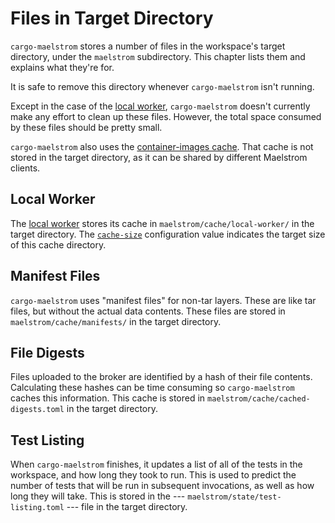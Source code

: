 # Files in Target Directory

<span style="white-space: nowrap;">`cargo-maelstrom`</span> stores a number of
files in the workspace's target directory, under the `maelstrom` subdirectory.
This chapter lists them and explains what they're for.

It is safe to remove this directory whenever <span style="white-space:
nowrap;">`cargo-maelstrom`</span> isn't running.

Except in the case of the [local worker](#local-worker), <span
style="white-space: nowrap;">`cargo-maelstrom`</span> doesn't currently make
any effort to clean up these files. However, the total space consumed by these
files should be pretty small.

<span style="white-space: nowrap;">`cargo-maelstrom`</span> also uses the
[container-images cache](../container-images.html). That cache is not stored in
the target directory, as it can be shared by different Maelstrom clients.

## Local Worker

The [local worker](../local-worker.md) stores its cache in <span
style="white-space: nowrap;">`maelstrom/cache/local-worker/`</span> in the
target directory. The [<span style="white-space:
nowrap;">`cache-size`</span>](config.md#cache-size) configuration value
indicates the target size of this cache directory.

## Manifest Files

<span style="white-space: nowrap;">`cargo-maelstrom`</span> uses "manifest
files" for non-tar layers. These are like tar files, but without the actual
data contents. These files are stored in `maelstrom/cache/manifests/` in the
target directory.

## File Digests

Files uploaded to the broker are identified by a hash of their file contents.
Calculating these hashes can be time consuming so <span style="white-space:
nowrap;">`cargo-maelstrom`</span> caches this information. This cache is stored
in <span style="white-space:
nowrap;">`maelstrom/cache/cached-digests.toml`</span> in the target directory.

## Test Listing

When <span style="white-space: nowrap;">`cargo-maelstrom`</span> finishes, it
updates a list of all of the tests in the workspace, and how long they took to
run. This is used to predict the number of tests that will be run in subsequent
invocations, as well as how long they will take. This is stored in the ---
`maelstrom/state/test-listing.toml` --- file in
the target directory.
